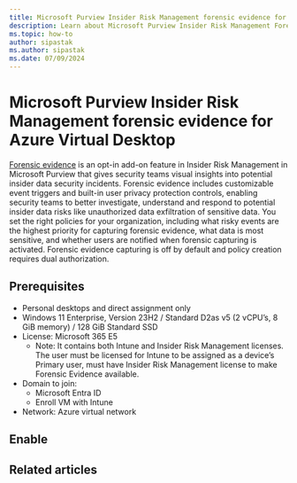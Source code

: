 ```yaml
---
title: Microsoft Purview Insider Risk Management forensic evidence for Azure Virtual Desktop
description: Learn about Microsoft Purview Insider Risk Management Forensic evidence for Azure Virtual Desktop.
ms.topic: how-to
author: sipastak
ms.author: sipastak
ms.date: 07/09/2024
---
```


# Microsoft Purview Insider Risk Management forensic evidence for Azure Virtual Desktop

[Forensic evidence](/purview/insider-risk-management-forensic-evidence) is an opt-in add-on feature in Insider Risk Management in Microsoft Purview that gives security teams visual insights into potential insider data security incidents. Forensic evidence includes customizable event triggers and built-in user privacy protection controls, enabling security teams to better investigate, understand and respond to potential insider data risks like unauthorized data exfiltration of sensitive data. You set the right policies for your organization, including what risky events are the highest priority for capturing forensic evidence, what data is most sensitive, and whether users are notified when forensic capturing is activated. Forensic evidence capturing is off by default and policy creation requires dual authorization.

## Prerequisites

- Personal desktops and direct assignment only
- Windows 11 Enterprise, Version 23H2 / Standard D2as v5 (2 vCPU’s, 8 GiB memory) / 128 GiB Standard SSD 
- License: Microsoft 365 E5 
    - Note: It contains both Intune and Insider Risk Management licenses. The user must be licensed for Intune to be assigned as a device’s Primary user, must have Insider Risk Management license to make Forensic Evidence available. 
- Domain to join: 
    - Microsoft Entra ID 
    - Enroll VM with Intune 
- Network: Azure virtual network 


## Enable 



## Related articles

